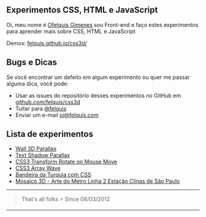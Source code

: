 ## Experimentos CSS, HTML e JavaScript

Oi, meu nome é [Ofelquis Gimenes](http://felquis.com) sou Front-end e faço estes experimentos para aprender mais sobre CSS, HTML e JavaScript

Demos: [felquis.github.io/css3d/](http://felquis.github.io/css3d/)

## Bugs e Dicas
Se você encontrar um defeito em algum experimento ou quer me passar alguma dica, você pode:

* Usar as issues do repositório desses experimentos no GitHub em [github.com/felquis/css3d](http://github.com/felquis/css3d)
* Tuitar para [@felquis](http://twitter.com/felquis)
* Enviar um e-mail [oi@felquis.com](mailto:oi@felquis.com)

## Lista de experimentos
* [Wall 3D Parallax](http://felquis.github.io/css3d/wall3dparallax/index.html)
* [Text Shadow Parallax](http://felquis.github.io/css3d/text-shadow-parallax/index.html)
* [CSS3 Transform Rotate on Mouse Move](http://felquis.github.io/css3d/rotateOnMouseMove/index.html)
* [CSS3 Array Wave](http://felquis.github.io/css3d/array-wave/index.html)
* [Bandeira da Turquia com CSS](http://felquis.github.io/css3d/bandeira-turquia/index.html)
* [Mosaico 3D - Arte do Metro Linha 2 Estação Clinas de São Paulo](http://felquis.github.io/css3d/jogo-de-dados/index.html)

 ---
 > That's all folks :zap:
 > Since 08/03/2012

 ---
